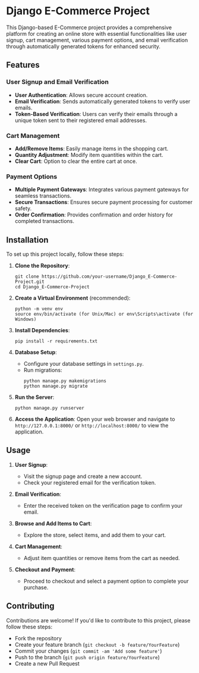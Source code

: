 # Django E-Commerce Project

This Django-based E-Commerce project provides a comprehensive platform for creating an online store with essential functionalities like user signup, cart management, various payment options, and email verification through automatically generated tokens for enhanced security.

## Features

### User Signup and Email Verification
- **User Authentication**: Allows secure account creation.
- **Email Verification**: Sends automatically generated tokens to verify user emails.
- **Token-Based Verification**: Users can verify their emails through a unique token sent to their registered email addresses.

### Cart Management
- **Add/Remove Items**: Easily manage items in the shopping cart.
- **Quantity Adjustment**: Modify item quantities within the cart.
- **Clear Cart**: Option to clear the entire cart at once.

### Payment Options
- **Multiple Payment Gateways**: Integrates various payment gateways for seamless transactions.
- **Secure Transactions**: Ensures secure payment processing for customer safety.
- **Order Confirmation**: Provides confirmation and order history for completed transactions.

## Installation

To set up this project locally, follow these steps:

1. **Clone the Repository**:
   ```
   git clone https://github.com/your-username/Django_E-Commerce-Project.git
   cd Django_E-Commerce-Project
   ```

2. **Create a Virtual Environment** (recommended):
   ```
   python -m venv env
   source env/bin/activate (for Unix/Mac) or env\Scripts\activate (for Windows)
   ```

3. **Install Dependencies**:
   ```
   pip install -r requirements.txt
   ```

4. **Database Setup**:
   - Configure your database settings in `settings.py`.
   - Run migrations:
     ```
     python manage.py makemigrations
     python manage.py migrate
     ```

5. **Run the Server**:
   ```
   python manage.py runserver
   ```

6. **Access the Application**:
   Open your web browser and navigate to `http://127.0.0.1:8000/` or `http://localhost:8000/` to view the application.

## Usage

1. **User Signup**:
   - Visit the signup page and create a new account.
   - Check your registered email for the verification token.

2. **Email Verification**:
   - Enter the received token on the verification page to confirm your email.

3. **Browse and Add Items to Cart**:
   - Explore the store, select items, and add them to your cart.

4. **Cart Management**:
   - Adjust item quantities or remove items from the cart as needed.

5. **Checkout and Payment**:
   - Proceed to checkout and select a payment option to complete your purchase.

## Contributing

Contributions are welcome! If you'd like to contribute to this project, please follow these steps:
- Fork the repository
- Create your feature branch (`git checkout -b feature/YourFeature`)
- Commit your changes (`git commit -am 'Add some feature'`)
- Push to the branch (`git push origin feature/YourFeature`)
- Create a new Pull Request

